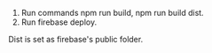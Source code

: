 1. Run commands npm run build, npm run build dist.
2. Run firebase deploy.

Dist is set as firebase's public folder.